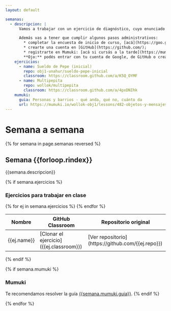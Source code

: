 ```yaml
---
layout: default

semanas:
  - descripcion: |
      Vamos a trabajar con un ejercicio de diagnóstico, cuyo enunciado podés encontrar [acá](/guias_pdf/sueldoDePepe_experimentoInicial.pdf).

      Además vas a tener que cumplir algunos pasos administrativos:
        * completar la encuesta de inicio de curso, [acá](https://goo.gl/forms/OKvLH5ivKYyx0fBi1);
        * crearte una cuenta en [GitHub](https://github.com/);
        * registrarte en Mumuki: [acá si cursás a la tarde](https://mumuki.io/wollok-obj1/join/6NvUVA) y [acá si cursás a la noche](https://mumuki.io/wollok-obj1/join/Bj85hg).
        **Ojo:** podés entrar con tu cuenta de Google, de GitHub o crearte una nueva dentro de Mumuki con mail y contraseña. Lo importante es que entres _siempre de la misma forma_, caso contrario no podremos registrar correctamente tu progreso
    ejercicios:
      - name: Sueldo de Pepe (inicial)
        repo: obj1-unahur/sueldo-pepe-inicial
        classroom: https://classroom.github.com/a/K5Q_OYMF
      - name: Multipepita
        repo: wollok/multipepita
        classroom: https://classroom.github.com/a/4pxDNIhk
    mumuki:
      guia: Personas y barrios - qué anda, qué no, cuánto da
      url: https://mumuki.io/wollok-obj1/lessons/482-objetos-y-mensajes-personas-y-barrios-que-anda-que-no-cuanto-da
---
```

# Semana a semana

{% for semana in page.semanas reversed %}

## Semana {{forloop.rindex}}
{{semana.descripcion}}

{% if semana.ejercicios %}
### Ejercicios para trabajar en clase
<table>
    <thead>
        <tr class="header">
            <th>Nombre</th>
            <th>GitHub Classroom</th>
            <th>Repositorio original</th>
        </tr>
    </thead>
    <tbody>
      {% for ej in semana.ejercicios %}
      <tr>
          <td markdown="span">{{ej.name}}</td>
          <td markdown="span">[Clonar el ejercicio]({{ej.classroom}}) <i class="fas fa-book"></i></td>
          <td markdown="span">[Ver repositorio](https://github.com/{{ej.repo}}) <i class="fab fa-github"></i></td>
      </tr>
      {% endfor %}
    </tbody>
</table>
{% endif %}

{% if semana.mumuki %}
### Mumuki

Te recomendamos resolver la guía [{{semana.mumuki.guia}}]({{semana.mumuki.url}}).
{% endif %}

{% endfor %}
